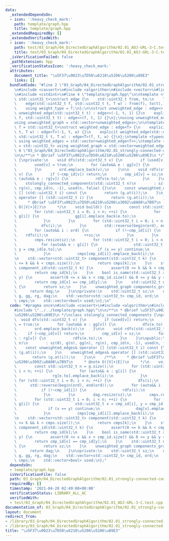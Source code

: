 ```yaml
---
data:
  _extendedDependsOn:
  - icon: ':heavy_check_mark:'
    path: template/graph.hpp
    title: template/graph.hpp
  _extendedRequiredBy: []
  _extendedVerifiedWith:
  - icon: ':heavy_check_mark:'
    path: test/03_Graph/04_DirectedGraphAlgorithm/02.01_AOJ-GRL-3-C.test.cpp
    title: test/03_Graph/04_DirectedGraphAlgorithm/02.01_AOJ-GRL-3-C.test.cpp
  _isVerificationFailed: false
  _pathExtension: hpp
  _verificationStatusIcon: ':heavy_check_mark:'
  attributes:
    document_title: "\u5F37\u9023\u7D50\u6210\u5206\u5206\u89E3"
    links: []
  bundledCode: "#line 2 \"03_Graph/04_DirectedGraphAlgorithm/02.01_strongly-connected-components.hpp\"\
    \n#include <cassert>\n#include <algorithm>\n#include <vector>\n#line 2 \"template/graph.hpp\"\
    \n#include <cstdint>\n#line 4 \"template/graph.hpp\"\n\ntemplate <typename T =\
    \ std::uint32_t>\nstruct edge {\n    std::uint32_t from, to;\n    T weight;\n\
    \    edge(std::uint32_t f, std::uint32_t t, T w) : from(f), to(t), weight(w) {}\n\
    \    using weight_type = T;\n};\n\nstruct unweighted_edge : edge<> {\n    explicit\
    \ unweighted_edge(std::uint32_t t) : edge<>(-1, t, 1) {}\n    explicit unweighted_edge(std::uint32_t\
    \ f, std::uint32_t t) : edge<>(f, t, 1) {}\n};\nusing unweighted_edges = std::vector<unweighted_edge>;\n\
    using unweighted_graph = std::vector<unweighted_edges>;\n\ntemplate <typename\
    \ T = std::uint32_t>\nstruct weighted_edge : edge<T> {\n    explicit weighted_edge(std::uint32_t\
    \ t, T w) : edge<T>(-1, t, w) {}\n    explicit weighted_edge(std::uint32_t f,\
    \ std::uint32_t t, T w) : edge<T>(f, t, w) {}\n};\ntemplate <typename T = std::uint32_t>\
    \ using weighted_edges = std::vector<weighted_edge<T>>;\ntemplate <typename T\
    \ = std::uint32_t> using weighted_graph = std::vector<weighted_edges<T>>;\n#line\
    \ 6 \"03_Graph/04_DirectedGraphAlgorithm/02.01_strongly-connected-components.hpp\"\
    \n\n/**\n * @brief \u5F37\u9023\u7D50\u6210\u5206\u5206\u89E3\n */\nclass stolongly_connected_components\
    \ {\nprivate:\n    void dfs(std::uint32_t v) {\n        if (used[v]) return;\n\
    \        used[v] = true;\n        for (auto&& e : gg[v]) {\n            dfs(e.to);\n\
    \        }\n        ord.emplace_back(v);\n    }\n\n    void rdfs(std::uint32_t\
    \ v) {\n        if (~cmp_id[v]) return;\n        cmp_id[v] = sz;\n        for\
    \ (auto&& e : rg[v]) {\n            rdfs(e.to);\n        }\n    }\n\npublic:\n\
    \    stolongly_connected_components(std::uint32_t n)\n        : sz(0), g(n), gg(n),\
    \ rg(n), cmp_id(n, -1), used(n, false) {}\n\n    const unweighted_edges& operator\
    \ [] (std::uint32_t i) const {\n        return (g.at(i));\n    }\n    unweighted_edges&\
    \ operator [] (std::uint32_t i) {\n        return (g.at(i));\n    }\n\n    /**\n\
    \     * @brief \u5F37\u9023\u7D50\u6210\u5206\u3092\u8A08\u7B97\n     * @note\
    \ O(|V|+|E|)\n     */\n    void build() {\n        const std::uint32_t n = g.size();\n\
    \        for (std::uint32_t i = 0; i < n; ++i) {\n            for (auto&& e :\
    \ g[i]) {\n                gg[i].emplace_back(e.to);\n                rg[e.to].emplace_back(i);\n\
    \            }\n        }\n        for (std::uint32_t i = 0; i < n; ++i) {\n \
    \           dfs(i);\n        }\n        std::reverse(begin(ord), end(ord));\n\
    \        for (auto&& i : ord) {\n            if (!~cmp_id[i]) {\n            \
    \    rdfs(i);\n                ++sz;\n            }\n        }\n        dag.resize(sz);\n\
    \        cmps.resize(sz);\n        for (std::uint32_t i = 0; i < n; ++i) {\n \
    \           for (auto&& e : g[i]) {\n                std::uint32_t x = cmp_id[i],\
    \ y = cmp_id[e.to];\n                if (x == y) continue;\n                dag[x].emplace_back(y);\n\
    \            }\n            cmps[cmp_id[i]].emplace_back(i);\n        }\n    }\n\
    \n    std::vector<std::uint32_t> component(std::uint32_t k) {\n        assert(0\
    \ <= k && k < cmps.size());\n        return cmps[k];\n    }\n    std::uint32_t\
    \ component_id(std::uint32_t k) {\n        assert(0 <= k && k < cmp_id.size());\n\
    \        return cmp_id[k];\n    }\n    bool is_same(std::uint32_t x, std::uint32_t\
    \ y) {\n        assert(0 <= x && x < cmp_id.size() && 0 <= y && y < cmp_id.size());\n\
    \        return cmp_id[x] == cmp_id[y];\n    }\n    std::uint32_t number_of_components()\
    \ {\n        return sz;\n    }\n    unweighted_graph components_graph() {\n  \
    \      return dag;\n    }\n\nprivate:\n    std::uint32_t sz;\n    unweighted_graph\
    \ g, gg, rg, dag;\n    std::vector<std::uint32_t> cmp_id, ord;\n    std::vector<std::vector<std::uint32_t>>\
    \ cmps;\n    std::vector<bool> used;\n};\n"
  code: "#pragma once\n#include <cassert>\n#include <algorithm>\n#include <vector>\n\
    #include \"../../template/graph.hpp\"\n\n/**\n * @brief \u5F37\u9023\u7D50\u6210\
    \u5206\u5206\u89E3\n */\nclass stolongly_connected_components {\nprivate:\n  \
    \  void dfs(std::uint32_t v) {\n        if (used[v]) return;\n        used[v]\
    \ = true;\n        for (auto&& e : gg[v]) {\n            dfs(e.to);\n        }\n\
    \        ord.emplace_back(v);\n    }\n\n    void rdfs(std::uint32_t v) {\n   \
    \     if (~cmp_id[v]) return;\n        cmp_id[v] = sz;\n        for (auto&& e\
    \ : rg[v]) {\n            rdfs(e.to);\n        }\n    }\n\npublic:\n    stolongly_connected_components(std::uint32_t\
    \ n)\n        : sz(0), g(n), gg(n), rg(n), cmp_id(n, -1), used(n, false) {}\n\n\
    \    const unweighted_edges& operator [] (std::uint32_t i) const {\n        return\
    \ (g.at(i));\n    }\n    unweighted_edges& operator [] (std::uint32_t i) {\n \
    \       return (g.at(i));\n    }\n\n    /**\n     * @brief \u5F37\u9023\u7D50\u6210\
    \u5206\u3092\u8A08\u7B97\n     * @note O(|V|+|E|)\n     */\n    void build() {\n\
    \        const std::uint32_t n = g.size();\n        for (std::uint32_t i = 0;\
    \ i < n; ++i) {\n            for (auto&& e : g[i]) {\n                gg[i].emplace_back(e.to);\n\
    \                rg[e.to].emplace_back(i);\n            }\n        }\n       \
    \ for (std::uint32_t i = 0; i < n; ++i) {\n            dfs(i);\n        }\n  \
    \      std::reverse(begin(ord), end(ord));\n        for (auto&& i : ord) {\n \
    \           if (!~cmp_id[i]) {\n                rdfs(i);\n                ++sz;\n\
    \            }\n        }\n        dag.resize(sz);\n        cmps.resize(sz);\n\
    \        for (std::uint32_t i = 0; i < n; ++i) {\n            for (auto&& e :\
    \ g[i]) {\n                std::uint32_t x = cmp_id[i], y = cmp_id[e.to];\n  \
    \              if (x == y) continue;\n                dag[x].emplace_back(y);\n\
    \            }\n            cmps[cmp_id[i]].emplace_back(i);\n        }\n    }\n\
    \n    std::vector<std::uint32_t> component(std::uint32_t k) {\n        assert(0\
    \ <= k && k < cmps.size());\n        return cmps[k];\n    }\n    std::uint32_t\
    \ component_id(std::uint32_t k) {\n        assert(0 <= k && k < cmp_id.size());\n\
    \        return cmp_id[k];\n    }\n    bool is_same(std::uint32_t x, std::uint32_t\
    \ y) {\n        assert(0 <= x && x < cmp_id.size() && 0 <= y && y < cmp_id.size());\n\
    \        return cmp_id[x] == cmp_id[y];\n    }\n    std::uint32_t number_of_components()\
    \ {\n        return sz;\n    }\n    unweighted_graph components_graph() {\n  \
    \      return dag;\n    }\n\nprivate:\n    std::uint32_t sz;\n    unweighted_graph\
    \ g, gg, rg, dag;\n    std::vector<std::uint32_t> cmp_id, ord;\n    std::vector<std::vector<std::uint32_t>>\
    \ cmps;\n    std::vector<bool> used;\n};"
  dependsOn:
  - template/graph.hpp
  isVerificationFile: false
  path: 03_Graph/04_DirectedGraphAlgorithm/02.01_strongly-connected-components.hpp
  requiredBy: []
  timestamp: '2021-04-28 02:49:08+00:00'
  verificationStatus: LIBRARY_ALL_AC
  verifiedWith:
  - test/03_Graph/04_DirectedGraphAlgorithm/02.01_AOJ-GRL-3-C.test.cpp
documentation_of: 03_Graph/04_DirectedGraphAlgorithm/02.01_strongly-connected-components.hpp
layout: document
redirect_from:
- /library/03_Graph/04_DirectedGraphAlgorithm/02.01_strongly-connected-components.hpp
- /library/03_Graph/04_DirectedGraphAlgorithm/02.01_strongly-connected-components.hpp.html
title: "\u5F37\u9023\u7D50\u6210\u5206\u5206\u89E3"
---
```

